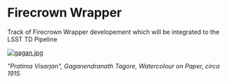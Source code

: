 # Firecrown Wrapper
Track of Firecrown Wrapper developement which will be integrated to the LSST TD Pipeline

[![gagan.jpg](https://i.postimg.cc/76vxpmSC/gagan.jpg)](https://postimg.cc/R3R5t1s9)


<i>"Pratima Visarjan", Gaganendranath Tagore, Watercolour on Paper, circa 1915.</i>
